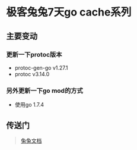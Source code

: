 # 极客兔兔7天go cache系列

## 主要变动
### 更新一下protoc版本
- protoc-gen-go v1.27.1
- protoc        v3.14.0
### 另外更新一下go mod的方式
- 使用go 1.7.4

## 传送门
>[兔兔文档](https://github.com/geektutu/7days-golang/blob/master/gee-cache/doc/geecache-day7.md)
